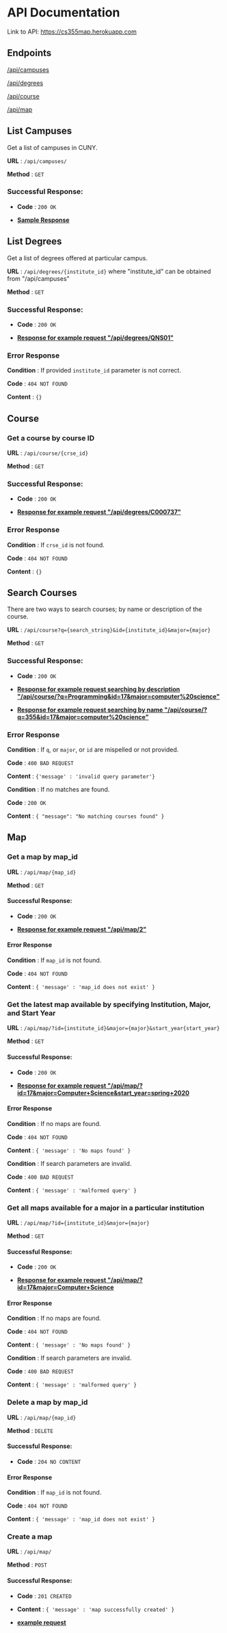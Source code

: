 # API Documentation

Link to API: https://cs355map.herokuapp.com

## Endpoints

[/api/campuses](#campuses)

[/api/degrees](#degrees)

[/api/course](#course)

[/api/map](#map)

## <a name="campuses"></a> List Campuses
Get a list of campuses in CUNY.

**URL** : `/api/campuses/`

**Method** : `GET`

### Successful Response: 

* **Code** : `200 OK`
  
* **[Sample Response](response/campuses.json)**

## <a name="degrees"></a> List Degrees
Get a list of degrees offered at particular campus.

**URL** : `/api/degrees/{institute_id}`
where "institute_id" can be obtained from "/api/campuses"

**Method** : `GET`

### Successful Response: 

* **Code** : `200 OK`

* **[Response for example request "/api/degrees/QNS01"](response/degrees.json)**

### Error Response

**Condition** : If provided `institute_id` parameter is not correct.

**Code** : `404 NOT FOUND`

**Content** : `{}`

## <a name="course"></a> Course

### Get a course by course ID

**URL** : `/api/course/{crse_id}`

**Method** : `GET`

### Successful Response: 

* **Code** : `200 OK`

* **[Response for example request "/api/degrees/C000737"](response/get_course_by_id.json)**

### Error Response

**Condition** : If `crse_id` is not found.

**Code** : `404 NOT FOUND`

**Content** : `{}`

## Search Courses 

There are two ways to search courses; by name or description of the course.

**URL** : `/api/course?q={search_string}&id={institute_id}&major={major}`

**Method** : `GET`

### Successful Response: 

* **Code** : `200 OK`

* **[Response for example request searching by description "/api/course/?q=Programming&id=17&major=computer%20science"](response/search_course_by_desc.json)**

* **[Response for example request searching by name "/api/course/?q=355&id=17&major=computer%20science"](response/search_course_by_name.json)**

### Error Response

**Condition** : If `q`, or `major`, or `id` are mispelled or not provided.

**Code** : `400 BAD REQUEST`

**Content** : `{'message' : 'invalid query parameter'}`

**Condition** : If no matches are found.

**Code** : `200 OK`

**Content** : `{ "message": "No matching courses found" }`

## <a name="map"></a> Map

### Get a map by map_id

**URL** : `/api/map/{map_id}`

**Method** : `GET`

#### Successful Response:

* **Code** : `200 OK`

* **[Response for example request "/api/map/2"](response/get_map_by_id.json)**

#### Error Response

**Condition** : If `map_id` is not found.

**Code** : `404 NOT FOUND`

**Content** : `{ 'message' : 'map_id does not exist' }`

### Get the latest map available by specifying Institution, Major, and Start Year

**URL** : `/api/map/?id={institute_id}&major={major}&start_year{start_year}`

**Method** : `GET`

#### Successful Response:

* **Code** : `200 OK`

* **[Response for example request "/api/map/?id=17&major=Computer+Science&start_year=spring+2020](response/get_latest_map.json)**

#### Error Response

**Condition** : If no maps are found.

**Code** : `404 NOT FOUND`

**Content** : `{ 'message' : 'No maps found' }`

**Condition** : If search parameters are invalid.

**Code** : `400 BAD REQUEST`

**Content** : `{ 'message' : 'malformed query' }`

### Get all maps available for a major in a particular institution

**URL** : `/api/map/?id={institute_id}&major={major}`

**Method** : `GET`

#### Successful Response:

* **Code** : `200 OK`

* **[Response for example request "/api/map/?id=17&major=Computer+Science](response/get_maps_by_inst_and_major.json)**

#### Error Response

**Condition** : If no maps are found.

**Code** : `404 NOT FOUND`

**Content** : `{ 'message' : 'No maps found' }`

**Condition** : If search parameters are invalid.

**Code** : `400 BAD REQUEST`

**Content** : `{ 'message' : 'malformed query' }`

### Delete a map by map_id

**URL** : `/api/map/{map_id}`

**Method** : `DELETE`

#### Successful Response: 

* **Code** : `204 NO CONTENT`

#### Error Response

**Condition** : If `map_id` is not found.

**Code** : `404 NOT FOUND`

**Content** : `{ 'message' : 'map_id does not exist' }`

### Create a map 

**URL** : `/api/map/`

**Method** : `POST`

#### Successful Response: 

* **Code** : `201 CREATED`

* **Content** : `{ 'message' : 'map successfully created' }`

* **[example request](request/addMap.html)**


